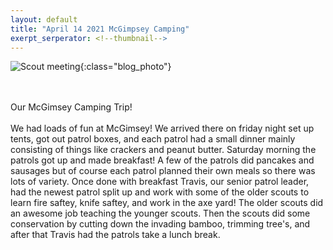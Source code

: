 ```yaml
---
layout: default
title: "April 14 2021 McGimpsey Camping"
exerpt_serperator: <!--thumbnail-->
---
```

![Scout meeting](https://cbc-scouts-226.s3.amazonaws.com/mcgimsey.jpeg){:class="blog_photo"} <br><br><br>
 <!--thumbnail-->
Our McGimsey Camping Trip! <br><br>
We had loads of fun at McGimsey! We arrived there on friday night set up tents, got out patrol boxes, and each patrol had a small dinner mainly consisting of things like crackers and peanut butter. Saturday morning the patrols got up and made breakfast! A few of the patrols did pancakes and sausages but of course each patrol planned their own meals so there was lots of variety. Once done with breakfast Travis, our senior patrol leader, had the newest patrol split up and work with some of the older scouts to learn fire saftey, knife saftey, and work in the axe yard! The older scouts did an awesome job teaching the younger scouts. Then the scouts did some conservation by cutting down the invading bamboo, trimming tree's, and after that Travis had the patrols take a lunch break. 
